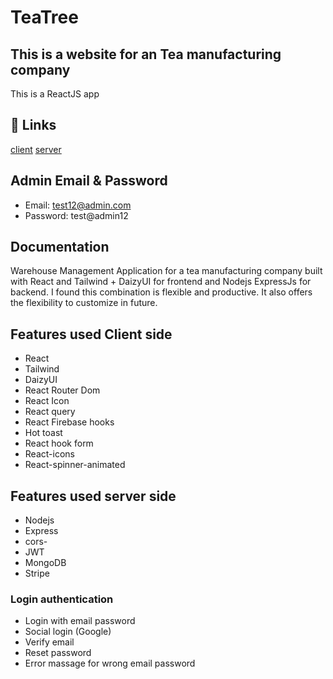 # TeaTree
## This is a website for an Tea manufacturing company
This is a ReactJS app

## 🔗 Links
[client](https://tea-tree-6ed1f.web.app/)
[server](https://immense-savannah-21225.herokuapp.com/)

## Admin Email & Password

- Email: test12@admin.com
- Password: test@admin12

## Documentation
Warehouse Management Application for a tea manufacturing company built with React and Tailwind + DaizyUI for frontend and Nodejs ExpressJs for backend. I found this combination is flexible and productive. It also offers the flexibility to customize in future. 

## Features used Client side
- React
- Tailwind
- DaizyUI
- React Router Dom 
- React Icon 
- React query 
- React Firebase hooks
- Hot toast 
- React hook form
- React-icons
- React-spinner-animated
## Features used server side
- Nodejs
- Express
- cors-
- JWT
- MongoDB
- Stripe
### Login authentication
- Login with email password 
- Social login (Google)
- Verify email 
- Reset password 
- Error massage for wrong email password 
